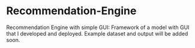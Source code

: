 # Recommendation-Engine
Recommendation Engine with simple GUI:
Framework of a model with GUI that I developed and deployed. Example dataset and output will be added soon.
